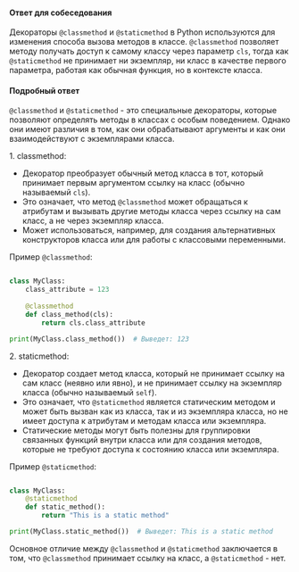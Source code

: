 
#### Ответ для собеседования

Декораторы `@classmethod` и `@staticmethod` в Python используются для изменения способа вызова методов в классе. `@classmethod` позволяет методу получать доступ к самому классу через параметр `cls`, тогда как `@staticmethod` не принимает ни экземпляр, ни класс в качестве первого параметра, работая как обычная функция, но в контексте класса.

#### Подробный ответ

`@classmethod` и `@staticmethod` - это специальные декораторы, которые позволяют определять методы в классах с особым поведением. Однако они имеют различия в том, как они обрабатывают аргументы и как они взаимодействуют с экземплярами класса.

1. classmethod:

- Декоратор преобразует обычный метод класса в тот, который принимает первым аргументом ссылку на класс (обычно называемый `cls`).
- Это означает, что метод `@classmethod` может обращаться к атрибутам и вызывать другие методы класса через ссылку на сам класс, а не через экземпляр класса.
- Может использоваться, например, для создания альтернативных конструкторов класса или для работы с классовыми переменными.

Пример `@classmethod`:

```python

class MyClass:
    class_attribute = 123
    
    @classmethod
    def class_method(cls):
        return cls.class_attribute

print(MyClass.class_method())  # Выведет: 123

```

2. staticmethod:

- Декоратор создает метод класса, который не принимает ссылку на сам класс (неявно или явно), и не принимает ссылку на экземпляр класса (обычно называемый `self`).
- Это означает, что `@staticmethod` является статическим методом и может быть вызван как из класса, так и из экземпляра класса, но не имеет доступа к атрибутам и методам класса или экземпляра.
- Статические методы могут быть полезны для группировки связанных функций внутри класса или для создания методов, которые не требуют доступа к состоянию класса или экземпляра.

Пример `@staticmethod`:

```python

class MyClass:
    @staticmethod
    def static_method():
        return "This is a static method"

print(MyClass.static_method())  # Выведет: This is a static method

```

Основное отличие между `@classmethod` и `@staticmethod` заключается в том, что `@classmethod` принимает ссылку на класс, а `@staticmethod` - нет.